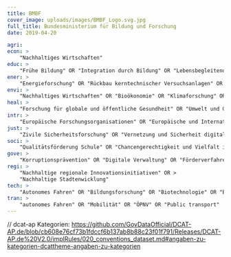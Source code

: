 ```yaml
---
title: BMBF
cover_image: uploads/images/BMBF_Logo.svg.jpg
full_title: Bundesministerium für Bildung und Forschung
date: 2019-04-20

agri:
econ: >
    "Nachhaltiges Wirtschaften"
educ: >
    "Frühe Bildung" OR "Integration durch Bildung" OR "Lebensbegleitendes Lernen" OR "Bildung in Regionen" OR "Bildung für nachhaltige Entwicklung" OR "Kulturelle Bildung" OR "Demokratiebildung" OR "BAföG" OR "Hochschulen"
ener: >
    "Energieforschung" OR "Rückbau kerntechnischer Versuchsanlagen" OR "Rückbauforschung" OR "Wasserstoffinfrastruktur"
envi: >
    "Nachhaltiges Wirtschaften" OR "Bioökonomie" OR "Klimaforschung" OR "Nachhaltige regionale Innovationsinitiativen"
heal: >
    "Forschung für globale und öffentliche Gesundheit" OR "Umwelt und Gesundheit" OR "Interaktive Technologien für Gesundheit und Lebensqualität" OR "Medizinische Forschung" OR "eHealth"
intr: >
    "Europäische Forschungsorganisationen" OR "Europäische und Internationale Zusammenarbeit in Bildung und Forschung" OR "Internationale Großgeräte (im Kontext von Bildung und Forschung)" OR "Europäischer Hochschulraum, Internationalisierung" OR "Internationale Vergleichsanalysen, Statistik" OR "Internationale Zusammenarbeit in der Berufsbildung" OR "Nachhaltige Entwicklungsziele der VN (UN SDG)" OR "Internationale Kooperation in der Bildungsarbeit" OR "ERASMUS"
just: >
    "Zivile Sicherheitsforschung" OR "Vernetzung und Sicherheit digitaler Systeme" OR "Cyber Security"
soci: >
    "Qualitätsförderung Schule" OR "Chancengerechtigkeit und Vielfalt in Wissenschaft und Forschung" OR "Nationale und internationale Vergleichsanalysen" OR "Statistik"
gove: >
    "Korruptionsprävention" OR "Digitale Verwaltung" OR "Förderverfahren" OR "Bund-Länder-Zusammenarbeit" OR "Informationsfreiheitsgesetz (Anfragestatistik)" OR "Projektträger"
regi: >
    "Nachhaltige regionale Innovationsinitiativen" OR >
    "Nachhaltige Stadtenwicklung"
tech: >
    "Autonomes Fahren" OR "Bildungsforschung" OR "Biotechnologie" OR "Bürgerforschung" OR "Diversity in Science" OR "Chancengerechtigkeit und Vielfalt in Wissenschaft und Forschung" OR "Forschung und Innovation" OR "Forschung und Technologie" OR "Forschungsdaten" OR "Forschungsorganisationen" OR "Geoforschung" OR "Gesundheitsforschung" OR "Hochschulforschung" OR "Infrastrukturen für die Wissenschaft" OR "Klimaforschung" OR "Künstliche Intelligenz" OR "Lebenswissenschaften" OR "Medizinische Forschung" OR "Medizintechnik" OR "Meeresforschung" OR "Präventionsforschung" OR "Quantentechnologien" OR "Rückbau kerntechnischer Versuchsanlagen; Rückbauforschung" OR "Sozial- und Geisteswissenschaften" OR "Technologische Souveränität" OR "Wasserstofftechnologien" OR "Wirkstoffforschung" OR "Wissenschaftskommunikation" OR "Werkstoffinnovationen" OR "Wissenschaftsforschung" OR "Supercomputing" OR "Quantum Computing" OR "Küstenforschung" OR "Polarforschung" OR "Forschung und Innovation in der EU"
tran: >
    "autonomes Fahren" OR "Mobilität" OR "ÖPNV" OR "Public transport"
---
```


// dcat-ap Kategorien: https://github.com/GovDataOfficial/DCAT-AP.de/blob/cb608e76cf73b1fdccf6b137ab8b88c23f01f791/Releases/DCAT-AP.de%20V2.0/implRules/020_conventions_dataset.md#angaben-zu-kategorien-dcattheme-angaben-zu-kategorien
